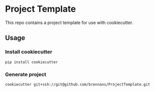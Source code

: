 # Project Template

This repo contains a project template for use with cookiecutter.

## Usage
### Install cookiecutter
```shell
pip install cookiecutter
```

### Generate project
```shell
cookiecutter git+ssh://git@github.com/brennans/ProjectTemplate.git
```